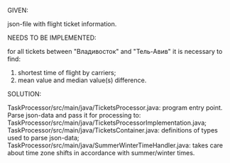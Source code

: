 GIVEN:

json-file with flight ticket information.




NEEDS TO BE IMPLEMENTED:

for all tickets between "Владивосток" and "Тель-Авив" it is necessary to find:

1) shortest time of flight by carriers;
2) mean value and median value(s) difference.




SOLUTION:

TaskProcessor/src/main/java/TicketsProcessor.java: program entry point. Parse json-data and pass it for processing to:
TaskProcessor/src/main/java/TicketsProcessorImplementation.java;
TaskProcessor/src/main/java/TicketsContainer.java: definitions of types used to parse json-data;
TaskProcessor/src/main/java/SummerWinterTimeHandler.java: takes care about time zone shifts in accordance with summer/winter times.
